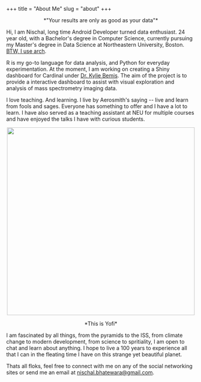 +++
title = "About Me"
slug = "about"
+++

<center>*"Your results are only as good as your data"*</center>

Hi, I am Nischal, long time Android Developer turned data enthusiast. 24 year old, with a 
Bachelor's degree in Computer Science, currently pursuing my Master's degree in Data Science at 
Northeastern University, Boston. [BTW, I use arch](https://www.quora.com/What-is-meant-by-btw-I-use-arch).

R is my go-to language for data analysis, and Python for everyday experimentation. 
At the moment, I am working on creating a Shiny dashboard for Cardinal 
under [Dr. Kylie Bemis](https://kuwisdelu.github.io). The aim of the project is to provide
a interactive dashboard to assist with visual exploration and analysis of mass spectrometry
imaging data.

I love teaching. And learning. I live by Aerosmith's saying -- live and learn from fools and 
sages. Everyone has something to offer and I have a lot to learn. I have also served as a teaching
assistant at NEU for multiple courses and have enjoyed the talks I have with curious students.

<img src="/images/yofi.jpg" style="display: block;
  margin-left: auto;
  margin-right: auto;
  height:500px;">
<center>*This is Yofi*</center>

I am fascinated by all things, from the pyramids to the ISS, from climate change to modern development,
from science to spritiality, I am open to chat and learn about anything. I hope to live a 100 years
to experience all that I can in the fleating time I have on this strange yet beautiful planet. 

Thats all floks, feel free to connect with me on any of the social networking sites or send 
me an email at [nischal.bhatewara@gmail.com](mailto:nischal.bhatewara@gmail.com). 

